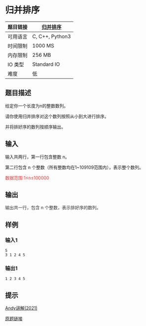 # 归并排序

| 题目链接 | [归并排序](http://xmuoj.com/problem/ACW787) |
| --- | --- |
| 可用语言 | C, C++, Python3 |
| 时间限制 | 1000 MS |
| 内存限制 | 256 MB |
| IO 类型 | Standard IO |
| 难度 | 低 |

## 题目描述

<p style="margin-left: 0px;">给定你一个长度为n的整数数列。</p><p>请你使用归并排序对这个数列按照从小到大进行排序。</p><p>并将排好序的数列按顺序输出。</p>

## 输入

<p>输入共两行，第一行包含整数 n。</p><p>第二行包含 n 个整数（所有整数均在1~109109范围内），表示整个数列。</p><p><span style="color: rgb(227, 55, 55);">数据范围:</span><span style="color: rgb(227, 55, 55);">1</span><span style="color: rgb(227, 55, 55);">≤</span><span style="color: rgb(227, 55, 55);">n</span><span style="color: rgb(227, 55, 55);">≤</span><span style="color: rgb(227, 55, 55);">100000</span></p>

## 输出

<p><span style="color: rgb(51, 51, 51);">输出共一行，包含 n 个整数，表示排好序的数列。</span><br /></p>

## 样例

### 输入1

```
5
3 1 2 4 5
```

### 输出1

```
1 2 3 4 5
```

## 提示

<p style="margin-left: 0px;"><a href="https://www.bilibili.com/video/BV1PK411w7m8" target="_blank">Andy讲解(2021)</a><br /></p><p><a href="https://www.acwing.com/problem/content/790/" target="_blank">原题链接</a></p>

